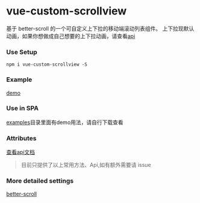# vue-custom-scrollview

基于 better-scroll 的一个可自定义上下拉的移动端滚动列表组件。
上下拉现默认动画，如果你想做成自己想要的上下拉动画，请查看[api](https://www.yuque.com/xiaotianyi/lkig5m/af04bx)
### Use Setup
```
npm i vue-custom-scrollview -S
```
### Example

[demo](https://daughterrui.github.io/xiaotianyi.github.io/#/vue-custom-scrollview)

### Use in SPA

[examples](https://github.com/daughterRui/vue-custom-scrollview/blob/master/examples/App.vue)目录里面有demo用法，请自行下载查看

### Attributes

[查看api文档](https://www.yuque.com/xiaotianyi/lkig5m/af04bx)

> 目前只提供了以上常用方法、Api,如有额外需要请 issue

### More detailed settings

[better-scroll](https://ustbhuangyi.github.io/better-scroll/doc/zh-hans/#better-scroll)

